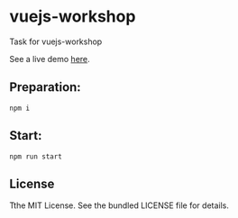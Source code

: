 # vuejs-workshop
Task for vuejs-workshop

See a live demo [here](http://workshop.rudchyk.pp.ua/).

## Preparation:
```
npm i
```

## Start:
```
npm run start
```

## License
Tthe MIT License. See the bundled LICENSE file for details.
